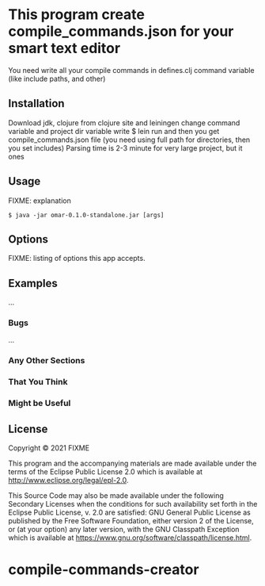 # This program create compile_commands.json for your smart text editor 

You need write all your compile commands in defines.clj command variable (like include paths, and other)

## Installation

Download jdk, clojure from clojure site and leiningen
change command variable and project dir variable
write 
$ lein run 
and then you get compile_commands.json file 
(you need using full path for directories, then you set includes)
Parsing time is 2-3 minute for very large project, but it ones

## Usage

FIXME: explanation

    $ java -jar omar-0.1.0-standalone.jar [args]

## Options

FIXME: listing of options this app accepts.

## Examples

...

### Bugs

...

### Any Other Sections
### That You Think
### Might be Useful

## License

Copyright © 2021 FIXME

This program and the accompanying materials are made available under the
terms of the Eclipse Public License 2.0 which is available at
http://www.eclipse.org/legal/epl-2.0.

This Source Code may also be made available under the following Secondary
Licenses when the conditions for such availability set forth in the Eclipse
Public License, v. 2.0 are satisfied: GNU General Public License as published by
the Free Software Foundation, either version 2 of the License, or (at your
option) any later version, with the GNU Classpath Exception which is available
at https://www.gnu.org/software/classpath/license.html.
# compile-commands-creator
